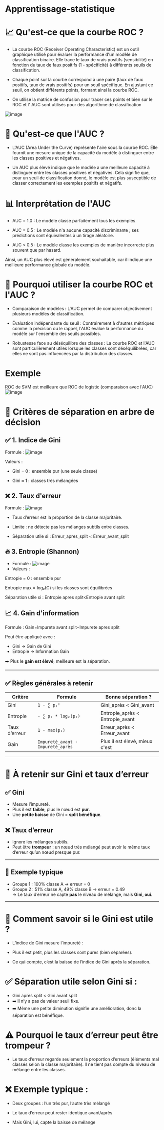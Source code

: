 # Apprentissage-statistique


# 📈 Qu'est-ce que la courbe ROC ?

* La courbe ROC (Receiver Operating Characteristic) est un outil graphique utilisé pour évaluer la performance d'un modèle de classification binaire. Elle trace le taux de vrais positifs (sensibilité) en fonction du taux de faux positifs (1 - spécificité) à différents seuils de classification.

* Chaque point sur la courbe correspond à une paire (taux de faux positifs, taux de vrais positifs) pour un seuil spécifique. En ajustant ce seuil, on obtient différents points, formant ainsi la courbe ROC.
  
* On utilise la matrice de confusion pour tracer ces points et bien sur le ROC et l' AUC sont utilisés pour des algorithme de classification

![image](https://github.com/user-attachments/assets/ca303b4d-2381-45b4-a67a-8560228b6969)


# 📐 Qu'est-ce que l'AUC ?
* L'AUC (Area Under the Curve) représente l'aire sous la courbe ROC. Elle fournit une mesure unique de la capacité du modèle à distinguer entre les classes positives et négatives.
  
* Un AUC  plus élevé indique que le modèle a une meilleure capacité à distinguer entre les classes positives et négatives. Cela signifie que, pour un seuil de classification donné, le modèle est plus susceptible de classer correctement les exemples positifs et négatifs.


# 📊 Interprétation de l'AUC
* AUC = 1.0 : Le modèle classe parfaitement tous les exemples.

* AUC = 0.5 : Le modèle n'a aucune capacité discriminante ; ses prédictions sont équivalentes à un tirage aléatoire.

* AUC < 0.5 : Le modèle classe les exemples de manière incorrecte plus souvent que par hasard.

Ainsi, un AUC plus élevé est généralement souhaitable, car il indique une meilleure performance globale du modèle.


# 🤔 Pourquoi utiliser la courbe ROC et l'AUC ?
* Comparaison de modèles : L'AUC permet de comparer objectivement plusieurs modèles de classification.

* Évaluation indépendante du seuil : Contrairement à d'autres métriques comme la précision ou le rappel, l'AUC évalue la performance du modèle sur l'ensemble des seuils possibles.

* Robustesse face au déséquilibre des classes : La courbe ROC et l'AUC sont particulièrement utiles lorsque les classes sont déséquilibrées, car elles ne sont pas influencées par la distribution des classes.

# Exemple
ROC de SVM est meilleure que ROC de logistic (comparaison avec l'AUC)
![image](https://github.com/user-attachments/assets/0f39de65-df4f-4e0b-b486-58370a69e393)


# 🧠 Critères de séparation en arbre de décision
## ✅ 1. Indice de Gini
Formule : ![image](https://github.com/user-attachments/assets/0ac6519e-5b84-468d-8f95-2e874b57e335)

Valeurs :

- Gini = 0 : ensemble pur (une seule classe)

- Gini ≈ 1 : classes très mélangées

## ❌ 2. Taux d'erreur
Formule :
![image](https://github.com/user-attachments/assets/4109c632-c32e-40f9-8e25-7c9283978b2f)

- Taux d’erreur est la proportion de la classe majoritaire.

- Limite : ne détecte pas les mélanges subtils entre classes.

- Séparation utile si :
Erreur_apres_split < Erreur_avant_split

## 🔥 3. Entropie (Shannon)
- Formule :
![image](https://github.com/user-attachments/assets/209f4fa2-ddbf-4b96-82e9-0e59e5ca0dc9)
- Valeurs :

Entropie = 0 : ensemble pur

Entropie max = log₂(C) si les classes sont équilibrées

Séparation utile si :
Entropie apres split<Entropie avant split
## 📈 4. Gain d'information
Formule :
Gain=Impurete avant split−Impurete apres split


Peut être appliqué avec :
- Gini → Gain de Gini
- Entropie → Information Gain

➡️ Plus le **gain est élevé**, meilleure est la séparation.

---

## ✅ Règles générales à retenir

| Critère        | Formule                        | Bonne séparation ?         |
|----------------|--------------------------------|----------------------------|
| Gini           | `1 - ∑ pᵢ²`                     | Gini_après < Gini_avant    |
| Entropie       | `- ∑ pᵢ * log₂(pᵢ)`             | Entropie_après < Entropie_avant |
| Taux d’erreur  | `1 - max(pᵢ)`                   | Erreur_après < Erreur_avant|
| Gain           | `Impureté_avant - Impureté_après` | Plus il est élevé, mieux c'est |

---

# 🎯 À retenir sur Gini et taux d’erreur

## ✅ Gini
- Mesure l’impureté.
- Plus il est **faible**, plus le nœud est **pur**.
- Une **petite baisse** de Gini = **split bénéfique**.

## ❌ Taux d’erreur
- Ignore les mélanges subtils.
- Peut être **trompeur** : un nœud très mélangé peut avoir le même taux d’erreur qu’un nœud presque pur.

---

## 📝 Exemple typique
- Groupe 1 : 100% classe A → erreur = 0
- Groupe 2 : 51% classe A, 49% classe B → erreur = 0.49  
→ Le taux d’erreur ne capte **pas** le niveau de mélange, mais **Gini, oui**.

---



# 🎯 Comment savoir si le Gini est utile ?
* L’indice de Gini mesure l’impureté :

* Plus il est petit, plus les classes sont pures (bien séparées).

* Ce qui compte, c’est la baisse de l’indice de Gini après la séparation.

# ✅ Séparation utile selon Gini si :
* Gini après split < Gini avant split
* ➡️ Il n’y a pas de valeur seuil fixe.
* ➡️ Même une petite diminution signifie une amélioration, donc la séparation est bénéfique.


# ⚠️ Pourquoi le taux d’erreur peut être trompeur ?
* Le taux d’erreur regarde seulement la proportion d’erreurs (éléments mal classés selon la classe majoritaire). Il ne tient pas compte du niveau de mélange entre les classes.

# ❌ Exemple typique :
* Deux groupes : l’un très pur, l’autre très mélangé

* Le taux d’erreur peut rester identique avant/après

* Mais Gini, lui, capte la baisse de mélange










